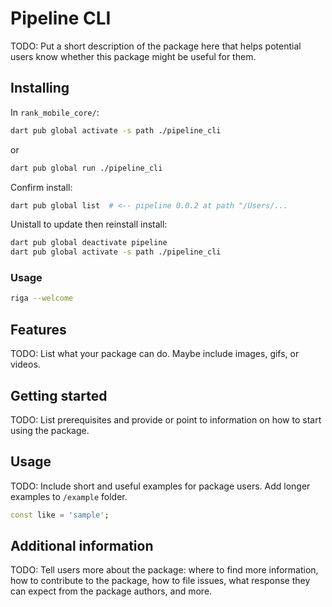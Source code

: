 # Pipeline CLI

TODO: Put a short description of the package here that helps potential users know whether this package might be useful for them.

## Installing

In ``rank_mobile_core/``:

```bash
dart pub global activate -s path ./pipeline_cli
```

or

```sh
dart pub global run ./pipeline_cli
```

Confirm install:

```bash
dart pub global list  # <-- pipeline 0.0.2 at path "/Users/...
```

Unistall to update then reinstall install:

```bash
dart pub global deactivate pipeline  
dart pub global activate -s path ./pipeline_cli
```

### Usage

```bash
riga --welcome
```

## Features

TODO: List what your package can do. Maybe include images, gifs, or videos.

## Getting started

TODO: List prerequisites and provide or point to information on how to
start using the package.

## Usage

TODO: Include short and useful examples for package users. Add longer examples
to `/example` folder.

```dart
const like = 'sample';
```

## Additional information

TODO: Tell users more about the package: where to find more information, how to
contribute to the package, how to file issues, what response they can expect
from the package authors, and more.

